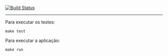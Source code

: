 [![Build Status](https://drone.io/github.com/raninho/encurtador/status.png)](https://drone.io/github.com/raninho/encurtador/latest)

---
Para executar os testes:
```
make test
```

Para executar a aplicação:
```
make run
```
